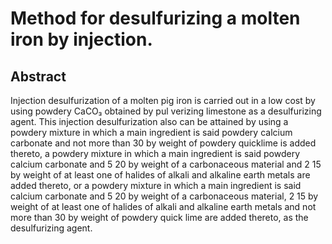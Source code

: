 # Method for desulfurizing a molten iron by injection.

## Abstract
Injection desulfurization of a molten pig iron is carried out in a low cost by using powdery CaCO₃ obtained by pul verizing limestone as a desulfurizing agent. This injection desulfurization also can be attained by using a powdery mixture in which a main ingredient is said powdery calcium carbonate and not more than 30 by weight of powdery quicklime is added thereto, a powdery mixture in which a main ingredient is said powdery calcium carbonate and 5 20 by weight of a carbonaceous material and 2 15 by weight of at least one of halides of alkali and alkaline earth metals are added thereto, or a powdery mixture in which a main ingredient is said calcium carbonate and 5 20 by weight of a carbonaceous material, 2 15 by weight of at least one of halides of alkali and alkaline earth metals and not more than 30 by weight of powdery quick lime are added thereto, as the desulfurizing agent.